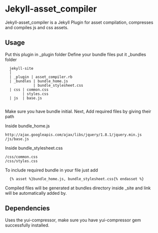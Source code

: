 Jekyll-asset_compiler
=====================

Jekyll-asset_compiler is a Jekyll Plugin for asset compilation, compresses and compiles js and css assets.

## Usage
Put this plugin in _plugin folder
Define your bundle files  put it _bundles folder
```
  jekyll-site
  |
  | _plugin | asset_compiler.rb
  | _bundles | bundle_home.js
             | bundle_stylesheet.css
  | css | common.css
        | styles.css
  | js  | base.js
  
```
Make sure you have bundle initial.
Next, Add required files by giving their path

Inside bundle_home.js

```
http://ajax.googleapis.com/ajax/libs/jquery/1.8.1/jquery.min.js
/js/base.js
```
Inside bundle_stylesheet.css

```
/css/common.css
/css/styles.css
```
To include required bundle in your file just add

```
  {% asset %}bundle_home.js, bundle_stylesheet.css{% endasset %}
```
Compiled files will be generated at bundles directory inside _site and link will be automatically added by.

## Dependencies
Uses the yui-compressor, make sure you have yui-compressor gem successfully installed.